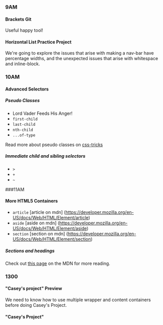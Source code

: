 ### 9AM
#### Brackets Git
Useful happy tool!

#### Horizontal List Practice Project
We're going to explore the issues that arise with making a nav-bar have percentage widths, and the unexpected issues that arise with whitespace and inline-block.


### 10AM
#### Advanced Selectors
##### Pseudo Classes
* Lord Vader Feeds His Anger!
* `first-child`
* `last-child`
* `nth-child`
* `...of-type`

Read more about pseudo classes on [css-tricks](http://css-tricks.com/pseudo-class-selectors/)

##### Immediate child and sibling selectors

* `>`
* `+`
* `~`

###11AM
#### More HTML5 Containers

* `article` [article on mdn] (https://developer.mozilla.org/en-US/docs/Web/HTML/Element/article)
* `aside` [aside on mdn] (https://developer.mozilla.org/en-US/docs/Web/HTML/Element/aside)
* `section` [section on mdn] (https://developer.mozilla.org/en-US/docs/Web/HTML/Element/section)

##### Sections and headings

Check out [this page](https://developer.mozilla.org/en-US/docs/Web/Guide/HTML/Sections_and_Outlines_of_an_HTML5_document) on the MDN for more reading.


### 1300
#### "Casey's project" Preview
We need to know how to use multiple wrapper and content containers before doing Casey's Project.

#### "Casey's Project"

